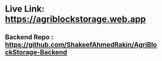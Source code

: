 # Live Link: https://agriblockstorage.web.app

## Backend Repo : https://github.com/ShakeefAhmedRakin/AgriBlockStorage-Backend
